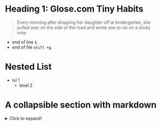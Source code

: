 # Heading 1: Glose.com Tiny Habits

> Every morning after dropping her daughter off at kindergarten, she pulled over on the side of the road and wrote one to-do on a sticky note.

- end of line  `$`.   
- end of file `shift +g`.   

# Nested List
- lvl 1
  - level 2



# A collapsible section with markdown
<details>
  <summary>Click to expand!</summary>
  
 
  1. A numbered
  2. list
     * With some
     * Sub bullets
</details>
